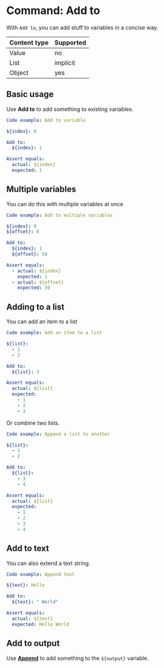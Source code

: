 # Command: Add to

With `Add to`, you can add stuff to variables in a concise way.

| Content type | Supported |
|--------------|-----------|
| Value        | no        |
| List         | implicit  |
| Object       | yes       |

## Basic usage

Use **Add to** to add something to existing variables.

```yaml instacli
Code example: Add to variable

${index}: 0

Add to:
  ${index}: 1

Assert equals:
  actual: ${index}
  expected: 1
```

## Multiple variables

You can do this with multiple variables at once

```yaml instacli
Code example: Add to multiple variables

${index}: 0
${offset}: 0

Add to:
  ${index}: 1
  ${offset}: 50

Assert equals:
  - actual: ${index}
    expected: 1
  - actual: ${offset}
    expected: 50
```

## Adding to a list

You can add an item to a list

```yaml instacli
Code example: Add an item to a list

${list}:
  - 1
  - 2

Add to:
  ${list}: 3

Assert equals:
  actual: ${list}
  expected:
    - 1
    - 2
    - 3
```

Or combine two lists.

```yaml instacli
Code example: Append a list to another

${list}:
  - 1
  - 2

Add to:
  ${list}:
    - 3
    - 4

Assert equals:
  actual: ${list}
  expected:
    - 1
    - 2
    - 3
    - 4
```

## Add to text

You can also extend a text string.

```yaml instacli
Code example: Append text

${text}: Hello

Add to:
  ${text}: " World"

Assert equals:
  actual: ${text}
  expected: Hello World
```

## Add to output

Use **[Append](Append.md)** to add something to the `${output}` variable.

